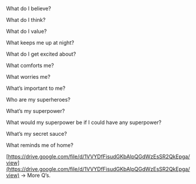 What do I believe?

What do I think?

What do I value?

What keeps me up at night?

What do I get excited about?

What comforts me?

What worries me?

What’s important to me?

Who are my superheroes?

What’s my superpower?

What would my superpower be if I could have any superpower?

What’s my secret sauce?

What reminds me of home?

[https://drive.google.com/file/d/1VVYDfFisudGKbAlpQGdWzEsSR2QkEpga/view](https://drive.google.com/file/d/1VVYDfFisudGKbAlpQGdWzEsSR2QkEpga/view) → More Q’s.